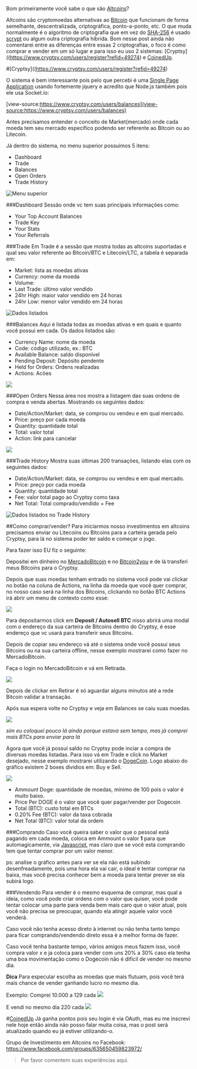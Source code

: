 Bom primeiramente você sabe o que são [Altcoins](http://altcoins.com/)?

Altcoins são cryptomoedas alternativas ao [Bitcoin](http://bitcoin.org/) que funcionam de forma semelhante, descentralizada, criptográfica, ponto-a-ponto, etc. O que muda normalmente é o algoritmo de criptografia que em vez do [SHA-256](http://en.wikipedia.org/wiki/SHA-2) é usado [scrypt](http://en.wikipedia.org/wiki/Scrypt) ou algum outra criptografia híbrida. Bom nesse post ainda não comentarei entre as diferenças entre essas 2 criptografias, o foco é como comprar e vender em um só lugar e para isso eu uso 2 sistemas: [Cryptsy]((https://www.cryptsy.com/users/register?refid=49274) e [CoinedUp](https://coinedup.com/).

#[Cryptsy]((https://www.cryptsy.com/users/register?refid=49274)

O sistema é bem interessante pois pelo que percebi é uma [Single Page Application](http://en.wikipedia.org/wiki/Single-page_application) usando fortemente jquery e acredito que Node.js também pois ele usa Socket.io:
  
  <script src="/js/socket.io/socket.io.min.js"></script>

[view-source:https://www.cryptsy.com/users/balances](view-source:https://www.cryptsy.com/users/balances)

Antes precisamos entender o conceito de Market(mercado) onde cada moeda tem seu mercado específico podendo ser referente ao Bitcoin ou ao Litecoin.

Já dentro do sistema, no menu superior possuímos 5 itens:

- Dashboard
- Trade
- Balances
- Open Orders
- Trade History

![Menu superior](http://nomadev.com.br/content/images/2014/Jan/Screen_Shot_2014_01_26_at_5_53_58_PM.png)

###Dashboard
Sessão onde vc tem suas principais informações como: 

- Your Top Account Balances
- Trade Key
- Your Stats
- Your Referrals

###Trade
Em Trade é a sessão que mostra todas as altcoins suportadas e qual seu valor referente ao Bitcoin/BTC e Litecoin/LTC, a tabela é separada em:

- Market: lista as moedas ativas
- Currency: nome da moeda
- Volume: 
- Last Trade: último valor vendido
- 24hr High: maior valor vendido em 24 horas
- 24hr Low: menor valor vendido em 24 horas

![Dados listados](http://nomadev.com.br/content/images/2014/Jan/Screen_Shot_2014_01_26_at_6_01_44_PM.png)

###Balances
Aqui é listada todas as moedas ativas e em quais e quanto você possui em cada. Os dados listados são:

- Currency Name: nome da moeda
- Code: código utilizado, ex.: BTC
- Available Balance: saldo disponível
- Pending Deposit: Depósito pendente
- Held for Orders: Ordens realizadas
- Actions: Acões


![](http://nomadev.com.br/content/images/2014/Jan/Screen_Shot_2014_01_26_at_6_29_32_PM.png)

###Open Orders
Nessa área nos mostra a listagem das suas ordens de compra e venda abertas. Mostrando os seguintes dados:

- Date/Action/Market: data, se comprou ou vendeu e em qual mercado.
- Price: preço por cada moeda
- Quantity: quantidade total
- Total: valor total
- Action: link para cancelar

![](http://nomadev.com.br/content/images/2014/Jan/Screen_Shot_2014_01_26_at_6_28_41_PM.png)

###Trade History
Mostra suas últimas 200 transações, listando elas com os seguintes dados:

- Date/Action/Market: data, se comprou ou vendeu e em qual mercado.
- Price: preço por cada moeda
- Quantity: quantidade total
- Fee: valor total pago ao Cryptsy como taxa
- Net Total: Total comprado/vendido + Fee

![Dados listados no Trade History](http://nomadev.com.br/content/images/2014/Jan/Screen_Shot_2014_01_26_at_6_27_46_PM.png)

##Como comprar/vender?
Para iniciarmos nosso investimentos em altcoins precisamos enviar ou Litecoins ou Bitcoins para a carteira gerada pelo Cryptsy, para lá no sistema poder ter saldo e começar o jogo.

Para fazer isso EU fiz o seguinte:

  Depositei em dinheiro no [MercadoBitcoin](http://www.mercadobitcoin.com.br/) e no [Bitcoin2you](https://www.bitcointoyou.com/) e de lá transferi meus Bitcoins para o Cryptsy.

Depois que suas moedas tenham entrado no sistema você pode vai clickar no botão na coluna de Actions, na linha da moeda que você quer comprar, no nosso caso será na linha dos Bitcoins, clickando no botão BTC Actions irá abrir um menu de contexto como esse:

![](http://nomadev.com.br/content/images/2014/Jan/Screen_Shot_2014_01_26_at_6_37_23_PM.png)

Para depositarmos click em **Deposit / Autosell BTC** nisso abrirá uma modal com o endereço da sua carteira de Bitcoins dentro do Cryptsy, é esse endereço que vc usará para transferir seus Bitcoins.

Depois de copiar seu endereço vá até o sistema onde você possui seus Bitcoins ou na sua carteira offline, nesse exemplo mostrarei como fazer no MercadoBitcoin. 

Faça o login no MercadoBitcoin e vá em Retirada.

![](http://nomadev.com.br/content/images/2014/Jan/Screen_Shot_2014_01_26_at_6_41_09_PM.png)

Depois de clickar em Retirar é só aguardar alguns minutos até a rede Bitcoin validar a transação.

Após sua espera volte no Cryptsy e veja em Balances se caiu suas moedas.

![](http://nomadev.com.br/content/images/2014/Jan/Screen_Shot_2014_01_26_at_6_43_43_PM.png)

*sim eu coloquei pouco lá ainda porque estava sem tempo, mas já comprei mais BTCs para enviar para lá*

Agora que você já possui saldo no Cryptsy pode inciar a compra de diversas moedas listadas. Para isso vá em Trade e click no Market desejado, nesse exemplo mostrarei utilizando o [DogeCoin](http://dogecoin.com/). Logo abaixo do gráfico existem 2 boxes dividios em: Buy e Sell.

![](http://nomadev.com.br/content/images/2014/Jan/Screen_Shot_2014_01_26_at_6_47_50_PM.png)


- Ammount Doge: quantidade de moedas, mínimo de 100 pois o valor é muito baixo.
- Price Per DOGE é o valor que você quer pagar/vender por Dogecoin 
- Total (BTC): custo total em BTCs
- 0.20% Fee (BTC): valor da taxa cobrada
- Net Total (BTC): valor total da ordem

###Comprando
Caso você queira saber o valor que o pessoal está pagando em cada moeda, coloca em Ammount o valor **1** para que automagicamente, via [Javascript](http://makeameme.org/media/created/javascript-everywhere.jpg), mas claro que se você esta comprando tem que tentar comprar por um valor menor.

ps: analise o gráfico antes para ver se ela não está subindo desenfreadamente, pois uma hora ela vai cair, o ideal é tentar comprar na baixa, mas você precisa conhecer bem a moeda para tentar prever se ela subirá logo.


###Vendendo
Para vender é o mesmo esquema de comprar, mas qual a ideia, como você pode criar ordens com o valor que quiser, você pode tentar colocar uma parte para venda bem mais caro que o valor atual, pois você não precisa se preocupar, quando ela atingir aquele valor você venderá.

Caso você não tenha acesso direto à internet ou não tenha tanto tempo para ficar comprando/vendendo direto essa é a melhor forma de fazer.

Caso você tenha bastante tempo, vários amigos meus fazem isso, você compra valor x e ja coloca para vender com uns 20% a 30% caso ela tenha uma boa movimentação como o Dogecoin não é difícil de vender no mesmo dia.

**Dica**
  Para especular escolha as moedas que mais flutuam, pois você terá mais chance de vender ganhando lucro no mesmo dia. 

Exemplo:
Comprei 10.000 a 129 cada
![](http://nomadev.com.br/content/images/2014/Jan/Screen_Shot_2014_01_26_at_7_17_19_PM.png)

E vendi no mesmo dia 220 cada
![](http://nomadev.com.br/content/images/2014/Jan/Screen_Shot_2014_01_26_at_7_17_29_PM.png)

#[CoinedUp](https://coinedup.com/)
Já ganha pontos pois seu login é via OAuth, mas eu me inscrevi nele hoje então ainda não posso falar muita coisa, mas o post será atualizado quando eu já estiver utilizando-o.

Grupo de Investimento em Altcoins no Facebook: https://www.facebook.com/groups/635650459823972/

> Por favor comentem suas experiências aqui.